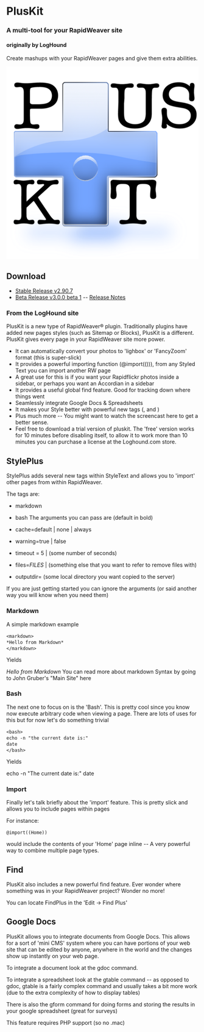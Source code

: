 # PlusKit
### A multi-tool for your RapidWeaver site
#### originally by LogHound
Create mashups with your RapidWeaver pages and give them extra abilities.

![PlusKit Icon](https://raw.githubusercontent.com/yourhead/pluskit/master/assets/icon_256.png)


## Download
 - [Stable Release v2.90.7](https://github.com/yourhead/lockdown/raw/v2.90.7/downloads/lockdown_2.90.7.zip)
 - [Beta Release v3.0.0 beta 1](https://github.com/yourhead/lockdown/raw/master/downloads/Lockdown_3.0.0b1_1043.zip) -- [Release Notes](http://yourhead.com/appcast/RW6/Lockdown/release_notes_3.0.0b1_1043)


### From the LogHound site

PlusKit is a new type of RapidWeaver® plugin. Traditionally plugins have added new pages styles (such as Sitemap or Blocks), PlusKit is a different. PlusKit gives every page in your RapidWeaver site more power.

 - It can automatically convert your photos to 'lighbox' or 'FancyZoom' format (this is super-slick)
 - It provides a powerful importing function (@import(())), from any Styled Text you can import another RW page
 - A great use for this is if you want your Rapidflickr photos inside a sidebar, or perhaps you want an Accordian in a sidebar
 - It provides a useful global find feature. Good for tracking down where things went
 - Seamlessly integrate Google Docs & Spreadsheets
 - It makes your Style better with powerful new tags (<bash>, and <markdown>)
 - Plus much more -- You might want to watch the screencast here to get a better sense.
 - Feel free to download a trial version of pluskit. The 'free' version works for 10 minutes before disabling itself, to allow it to work more than 10 minutes you can purchase a license at the Loghound.com store.





## StylePlus

StylePlus adds several new tags within StyleText and allows you to 'import' other pages from within RapidWeaver.

The tags are:

 - markdown
 - bash
The arguments you can pass are (default in bold)

 - cache=default \| none \| always
 - warning=true \| false
 - timeout = 5 \| (some number of seconds)
 - files=_FILES_ | (something else that you want to refer to remove files with)
 - outputdir= (some local directory you want copied to the server)

If you are just getting started you can ignore the arguments (or said another way you will know when you need them)

### Markdown
A simple markdown example

```
<markdown>
*Hello from Markdown*
</markdown>
```

Yields

*Hello from Markdown*
You can read more about markdown Syntax by going to John Gruber's "Main Site" here

### Bash
The next one to focus on is the 'Bash'. This is pretty cool since you know now execute arbitrary code when viewing a page. There are lots of uses for this but for now let's do something trivial

```
<bash>
echo -n "the current date is:"
date
</bash>
```

Yields

echo -n "The current date is:" date

### Import
Finally let's talk briefly about the 'import' feature. This is pretty slick and allows you to include pages within pages

For instance:

```
@import((Home))
```

would include the contents of your 'Home' page inline -- A very powerful way to combine multiple page types.










## Find


PlusKit also includes a new powerful find feature. Ever wonder where something was in your RapidWeaver project? Wonder no more!



You can locate FindPlus in the 'Edit -> Find Plus'













## Google Docs


PlusKit allows you to integrate documents from Google Docs. This allows for a sort of 'mini CMS' system where you can have portions of your web site that can be edited by anyone, anywhere in the world and the changes show up instantly on your web page. 

To integrate a document look at the gdoc command. 

To integrate a spreadsheet look at the gtable command -- as opposed to gdoc, gtable is a fairly complex command and usually takes a bit more work (due to the extra complexity of how to display tables)

There is also the gform command for doing forms and storing the results in your google spreadsheet (great for surveys)

This feature requires PHP support (so no .mac)

